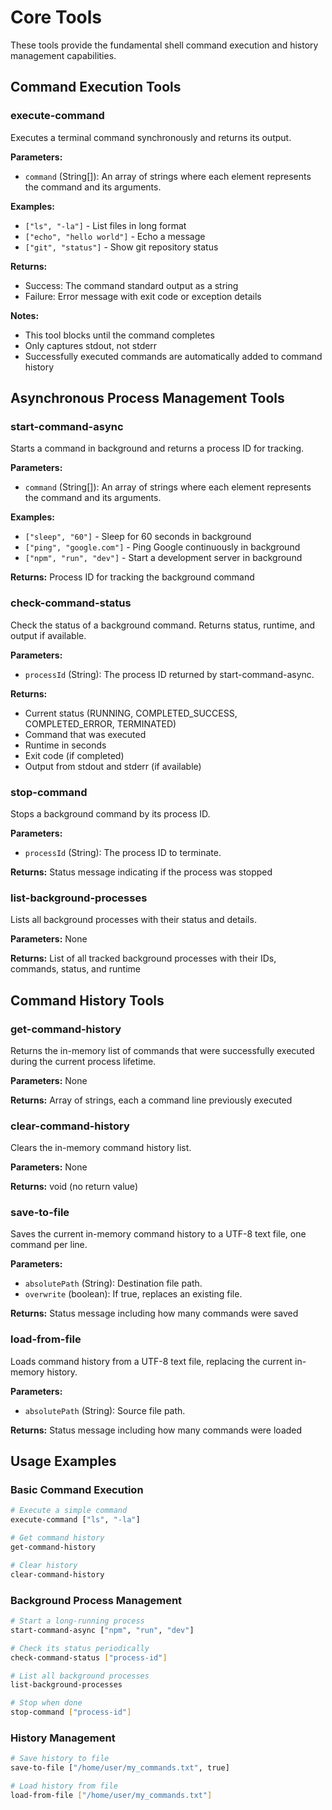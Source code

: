 # Core Tools

These tools provide the fundamental shell command execution and history management capabilities.

## Command Execution Tools

### execute-command
Executes a terminal command synchronously and returns its output.

**Parameters:**
- `command` (String[]): An array of strings where each element represents the command and its arguments.

**Examples:**
- `["ls", "-la"]` - List files in long format
- `["echo", "hello world"]` - Echo a message
- `["git", "status"]` - Show git repository status

**Returns:**
- Success: The command standard output as a string
- Failure: Error message with exit code or exception details

**Notes:**
- This tool blocks until the command completes
- Only captures stdout, not stderr
- Successfully executed commands are automatically added to command history

## Asynchronous Process Management Tools

### start-command-async
Starts a command in background and returns a process ID for tracking.

**Parameters:**
- `command` (String[]): An array of strings where each element represents the command and its arguments.

**Examples:**
- `["sleep", "60"]` - Sleep for 60 seconds in background
- `["ping", "google.com"]` - Ping Google continuously in background
- `["npm", "run", "dev"]` - Start a development server in background

**Returns:** Process ID for tracking the background command

### check-command-status
Check the status of a background command. Returns status, runtime, and output if available.

**Parameters:**
- `processId` (String): The process ID returned by start-command-async.

**Returns:**
- Current status (RUNNING, COMPLETED_SUCCESS, COMPLETED_ERROR, TERMINATED)
- Command that was executed
- Runtime in seconds
- Exit code (if completed)
- Output from stdout and stderr (if available)

### stop-command
Stops a background command by its process ID.

**Parameters:**
- `processId` (String): The process ID to terminate.

**Returns:** Status message indicating if the process was stopped

### list-background-processes
Lists all background processes with their status and details.

**Parameters:** None

**Returns:** List of all tracked background processes with their IDs, commands, status, and runtime

## Command History Tools

### get-command-history
Returns the in-memory list of commands that were successfully executed during the current process lifetime.

**Parameters:** None

**Returns:** Array of strings, each a command line previously executed

### clear-command-history
Clears the in-memory command history list.

**Parameters:** None

**Returns:** void (no return value)

### save-to-file
Saves the current in-memory command history to a UTF-8 text file, one command per line.

**Parameters:**
- `absolutePath` (String): Destination file path.
- `overwrite` (boolean): If true, replaces an existing file.

**Returns:** Status message including how many commands were saved

### load-from-file
Loads command history from a UTF-8 text file, replacing the current in-memory history.

**Parameters:**
- `absolutePath` (String): Source file path.

**Returns:** Status message including how many commands were loaded

## Usage Examples

### Basic Command Execution
```bash
# Execute a simple command
execute-command ["ls", "-la"]

# Get command history
get-command-history

# Clear history
clear-command-history
```

### Background Process Management
```bash
# Start a long-running process
start-command-async ["npm", "run", "dev"]

# Check its status periodically
check-command-status ["process-id"]

# List all background processes
list-background-processes

# Stop when done
stop-command ["process-id"]
```

### History Management
```bash
# Save history to file
save-to-file ["/home/user/my_commands.txt", true]

# Load history from file
load-from-file ["/home/user/my_commands.txt"]
```
